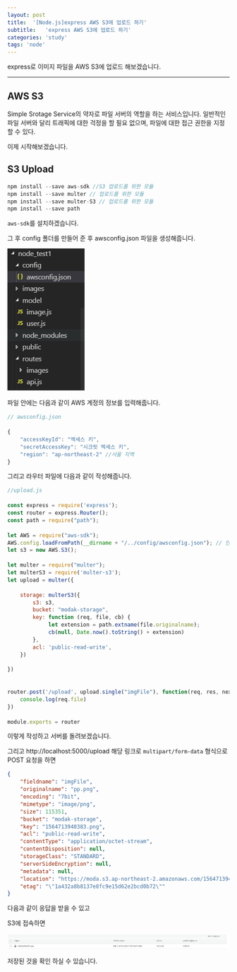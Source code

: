 ```yaml
---
layout: post
title:  '[Node.js]express AWS S3에 업로드 하기'
subtitle:   'express AWS S3에 업로드 하기'
categories: 'study'
tags: 'node'
---
```


express로 이미지 파일을 AWS S3에 업로드 해보겠습니다. 

---

## AWS S3

Simple Srotage Service의 약자로 파일 서버의 역할을 하는 서비스입니다. 일반적인 파일 서버와 달리 트래픽에 대한 걱정을 할 필요 없으며, 파일에 대한 접근 권한을 지정할 수 있다.

이제 시작해보겠습니다.
<br>

## S3 Upload

```javascript
npm install --save aws-sdk //S3 업로드를 위한 모듈
npm install --save multer // 업로드를 위한 모듈
npm install --save multer-S3 // 업로드를 위한 모듈
npm install --save path
```

``aws-sdk``를 설치하겠습니다.

그 후 config 폴더를 만들어 준 후 awsconfig.json 파일을 생성해줍니다.

![](/assets/img/posts/2019-08-02-11-26-07.png)

파일 안에는 다음과 같이 AWS 계정의 정보를 입력해줍니다.

```javascript
// awsconfig.json

{
    "accessKeyId": "엑세스 키",
    "secretAccessKey": "시크릿 엑세스 키",
    "region": "ap-northeast-2" //서울 지역
}
```

그리고 라우터 파일에 다음과 같이 작성해줍니다.

```javascript
//upload.js

const express = require('express');
const router = express.Router();
const path = require("path");

let AWS = require("aws-sdk");
AWS.config.loadFromPath(__dirname + "/../config/awsconfig.json"); // 인증
let s3 = new AWS.S3();

let multer = require("multer");
let multerS3 = require('multer-s3');
let upload = multer({

    storage: multerS3({
        s3: s3,
        bucket: "modak-storage",
        key: function (req, file, cb) {
             let extension = path.extname(file.originalname);
             cb(null, Date.now().toString() + extension)
        },
        acl: 'public-read-write',
    })

})


router.post('/upload', upload.single("imgFile"), function(req, res, next){
    console.log(req.file)
})

module.exports = router

```

이렇게 작성하고 서버를 돌려보겠습니다.

그리고 http://localhost:5000/upload 해당 링크로 ``multipart/form-data`` 형식으로 POST 요청을 하면  


```json
{
    "fieldname": "imgFile",
    "originalname": "pp.png",
    "encoding": "7bit",
    "mimetype": "image/png",
    "size": 115351,
    "bucket": "modak-storage",
    "key": "1564713940383.png",
    "acl": "public-read-write",
    "contentType": "application/octet-stream",
    "contentDisposition": null,
    "storageClass": "STANDARD",
    "serverSideEncryption": null,
    "metadata": null,
    "location": "https://moda.s3.ap-northeast-2.amazonaws.com/1564713940383.png",
    "etag": "\"1a432a8b8137e8fc9e15d62e2bcd0b72\""
}
```

다음과 같이 응답을 받을 수 있고

S3에 접속하면 

![](/assets/img/posts/2019-08-02-11-48-24.png)

저장된 것을 확인 하실 수 있습니다.